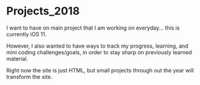 # Projects_2018

I want to have on main project that I am working on everyday... this is currently iOS 11. 

However, I also wanted to have ways to track my progress, learning, and mini coding challenges/goals, 
in order to stay sharp on previously learned material. 

Right now the site is just HTML, but small projects through out the year will transform the site. 
